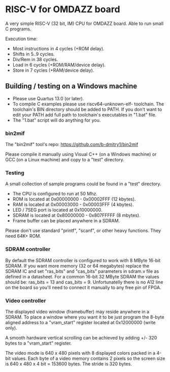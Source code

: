 # RISC-V for OMDAZZ board

A very simple RISC-V (32 bit, IM) CPU for OMDAZZ board. Able to run small C programs.

Execution time:
* Most instructions in 4 cycles (+ROM delay).
* Shifts in 5..9 cycles.
* Div/Rem in 38 cycles.
* Load in 6 cycles (+ROM/RAM/device delay).
* Store in 7 cycles (+RAM/device delay).

## Building / testing on a Windows machine

* Please use Quartus 13.0 (or later).
* To compile C examples please use riscv64-unknown-elf- toolchain. The toolchain's BIN directory should be added to PATH. If you don't want to edit your PATH add full path to toolchain's executables in "1.bat" file.
* The "1.bat" script will do anything for you.

### bin2mif

The "bin2mif" tool's repo: https://github.com/b-dmitry1/bin2mif

Please compile it manually using Visual C++ (on a Windows machine) or GCC (on a Linux machine) and copy to a "test" directory.

### Testing

A small collection of sample programs could be found in a "test" directory.

* The CPU is configured to run at 50 Mhz.
* ROM is located at 0x00000000 - 0x00002FFF (12 kbytes).
* RAM is located at 0x00003000 - 0x00003FFF (4 kbytes).
* LED / 7SEG port is located at 0x10000000.
* SDRAM is located at 0x80000000 - 0x807FFFFF (8 mbytes).
* Frame buffer can be placed anywhere in a SDRAM.

Please don't use standard "printf", "scanf", or other heavy functions. They need 64K+ ROM.

### SDRAM controller

By default the SDRAM controller is configured to work with 8 MByte 16-bit SDRAM. If you want more memory (32 or 64 megabytes)
replace the SDRAM IC and set "ras_bits" and "cas_bits" parameters in sdram.v file as defined in a datasheet.
For a common 16-bit 32 MByte SDRAM the values should be: ras_bits = 13 and cas_bits = 9. Unfortunatelly there is no A12 line
on the board so you'll need to connect it manually to any free pin of FPGA.

### Video controller

The displayed video window (framebuffer) may reside anywhere in a SDRAM. To place a window where you want it to be just program
the 8-byte aligned address to a "vram_start" register located at 0x12000000 (write only).

A smooth hardware vertical scrolling can be achieved by adding +/- 320 bytes to a "vram_start" register.

The video mode is 640 x 480 pixels with 8 displayed colors packed in a 4-bit values. Each byte of a video memory contains 2 pixels so
the screen size is 640 x 480 x 4 bit = 153600 bytes. The stride is 320 bytes.
